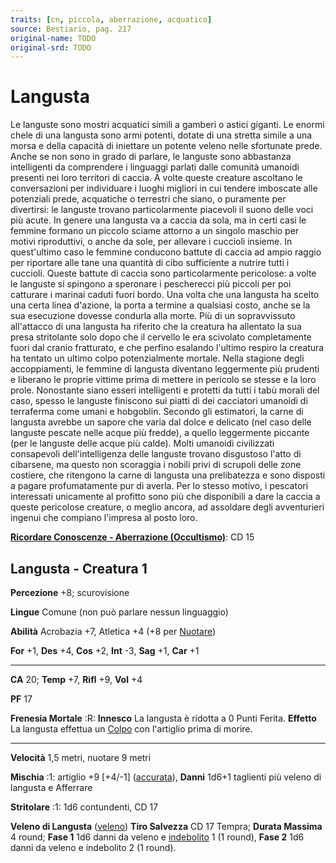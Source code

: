 ```yaml
---
traits: [cn, piccola, aberrazione, acquatico]
source: Bestiario, pag. 217
original-name: TODO
original-srd: TODO
---
```


# Langusta

Le languste sono mostri acquatici simili a gamberi o astici giganti. Le enormi
chele di una langusta sono armi potenti, dotate di una stretta simile a una
morsa e della capacità di iniettare un potente veleno nelle sfortunate prede.
Anche se non sono in grado di parlare, le languste sono abbastanza intelligenti
da comprendere i linguaggi parlati dalle comunità umanoidi presenti nei loro
territori di caccia. A volte queste creature ascoltano le conversazioni per
individuare i luoghi migliori in cui tendere imboscate alle potenziali prede,
acquatiche o terrestri che siano, o puramente per divertirsi: le languste
trovano particolarmente piacevoli il suono delle voci più acute. In genere una
langusta va a caccia da sola, ma in certi casi le femmine formano un piccolo
sciame attorno a un singolo maschio per motivi riproduttivi, o anche da sole,
per allevare i cuccioli insieme. In quest'ultimo caso le femmine conducono
battute di caccia ad ampio raggio per riportare alle tane una quantità di cibo
sufficiente a nutrire tutti i cuccioli. Queste battute di caccia sono
particolarmente pericolose: a volte le languste si spingono a speronare i
pescherecci più piccoli per poi catturare i marinai caduti fuori bordo. Una
volta che una langusta ha scelto una certa linea d'azione, la porta a termine a
qualsiasi costo, anche se la sua esecuzione dovesse condurla alla morte. Più di
un sopravvissuto all'attacco di una langusta ha riferito che la creatura ha
allentato la sua presa stritolante solo dopo che il cervello le era scivolato
completamente fuori dal cranio fratturato, e che perfino esalando l'ultimo
respiro la creatura ha tentato un ultimo colpo potenzialmente mortale. Nella
stagione degli accoppiamenti, le femmine di langusta diventano leggermente più
prudenti e liberano le proprie vittime prima di mettere in pericolo se stesse e
la loro prole. Nonostante siano esseri intelligenti e protetti da tutti i tabù
morali del caso, spesso le languste finiscono sui piatti di dei cacciatori
umanoidi di terraferma come umani e hobgoblin. Secondo gli estimatori, la carne
di langusta avrebbe un sapore che varia dal dolce e delicato (nel caso delle
languste pescate nelle acque più fredde), a quello leggermente piccante (per le
languste delle acque più calde). Molti umanoidi civilizzati consapevoli
dell'intelligenza delle languste trovano disgustoso l'atto di cibarsene, ma
questo non scoraggia i nobili privi di scrupoli delle zone costiere, che
ritengono la carne di langusta una prelibatezza e sono disposti a pagare
profumatamente pur di averla. Per lo stesso motivo, i pescatori interessati
unicamente al profitto sono più che disponibili a dare la caccia a queste
pericolose creature, o meglio ancora, ad assoldare degli avventurieri ingenui
che compiano l'impresa al posto loro.

**[Ricordare Conoscenze - Aberrazione (Occultismo)](/azioni/abilita/ricordare-conoscenze)**:
CD 15

## Langusta - Creatura 1

**Percezione** +8; scurovisione

**Lingue** Comune (non può parlare nessun linguaggio)

**Abilità** Acrobazia +7, Atletica +4 (+8 per
[Nuotare](/azioni/abilita/nuotare))

**For** +1, **Des** +4, **Cos** +2, **Int** -3, **Sag** +1, **Car** +1

---

**CA** 20; **Temp** +7, **Rifl** +9, **Vol** +4

**PF** 17

**Frenesia Mortale** :R: **Innesco** La langusta è ridotta a 0 Punti Ferita.
**Effetto** La langusta effettua un [Colpo](/azioni/base/colpire) con l'artiglio
prima di morire.

---

**Velocità** 1,5 metri, nuotare 9 metri

**Mischia** :1: artiglio +9 \[+4/-1] ([accurata](/tratti/accurata)), **Danni**
1d6+1 taglienti più veleno di langusta e Afferrare

**Stritolare** :1: 1d6 contundenti, CD 17

**Veleno di Langusta** ([veleno](/tratti/veleno)) **Tiro Salvezza** CD 17
Tempra; **Durata Massima** 4 round; **Fase 1** 1d6 danni da veleno e
[indebolito](/condizioni/indebolito) 1 (1 round), **Fase 2** 1d6 danni da veleno
e indebolito 2 (1 round).
